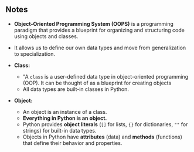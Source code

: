 ## Notes

- **Object-Oriented Programming System (OOPS)** is a programming paradigm that provides a blueprint for organizing and structuring code using objects and classes.
- It allows us to define our own data types and move from generalization to specialization.

- **Class:**
    
    - "A `class` is a user-defined data type in object-oriented programming (OOP). It can be thought of as a blueprint for creating objects
    - All data types are built-in classes in Python.

- **Object:**

    - An object is an instance of a class.
    - **Everything in Python is an object.** 
    - Python provides **object literals** (`[]` for lists, `{}` for dictionaries, `""` for strings) for built-in data types.
    - Objects in Python have **attributes** (data) and **methods** (functions) that define their behavior and properties.